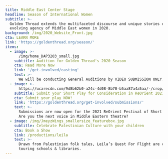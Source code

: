 ```yaml
---
title: Middle East Center Stage
headline: Season of International Women
subtitle: >-
  Golden Thread extends the multifaceted discourse and unique stories of the
  evolving agency of Middle East women in 2020.
background: /img/2020_Website_Front.jpg
cta: LEARN MORE
link: 'https://goldenthread.org/season/'
items:
  - image: >-
      /img/home_DAP3203_small.jpg
    subtitle: Audition for Golden Thread's 2020 Season
    cta: Read More Now
    link: '/get-involved/casting'
    text: >-
      We will be conducting General Auditions by VIDEO SUBMISSION ONLY. Show-specific auditions will be held on May 26th. Equity and non-Equity actors are invited. Actors of Middle Eastern and diverse cultural backgrounds are encouraged.
  - image: >-
      https://ucarecdn.com/9d8b62b0-a24c-4d08-8b70-b5aa87a4a5aa/-/crop/3995x2455/0,281/-/preview/
    subtitle: Submit your Short Play for Consideration in ReOrient 2021
    cta: Submit your play NOW!
    link: 'https://goldenthread.org/get-involved/submissions/'
    text: >-
      Submissions are now open for the 2021 ReOrient Festival of Short Plays.
      Are you the next voice in Middle Eastern theatre?
  - image: /img/JmeyzWings_smallersize_featurebox.jpg
    subtitle: Celebrate Palestinian Culture with your children
    cta: Book a Show
    link: /productions/leila
    text: >-
      Drawn from Palestinian folk tales, Leila’s Quest For Flight are currently
      touring schools & libraries.
---
```


